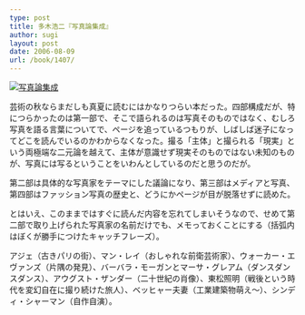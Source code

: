 ```yaml
---
type: post
title: 多木浩二『写真論集成』
author: sugi
layout: post
date: 2006-08-09
url: /book/1407/
---
```

<a href="http://www.amazon.co.jp/exec/obidos/ASIN/4006020724/chezsugi-22/ref=nosim/" onclick="_gaq.push(['_trackEvent', 'outbound-article', 'http://www.amazon.co.jp/exec/obidos/ASIN/4006020724/chezsugi-22/ref=nosim/', '']);" name="amazletlink" target="_blank"><img src="http://i1.wp.com/ec2.images-amazon.com/images/I/41Q7D6AKF5L.SL160.jpg?w=660" alt="写真論集成" class="alignleft" data-recalc-dims="1" /></a>

芸術の秋ならまだしも真夏に読むにはかなりつらい本だった。四部構成だが、特につらかったのは第一部で、そこで語られるのは写真そのものではなく、むしろ写真を語る言葉についてで、ページを追っているつもりが、しばしば迷子になってどこを読んでいるのかわからなくなった。撮る「主体」と撮られる「現実」という両極端な二元論を越えて、主体が意識せず現実そのものではない未知のものが、写真には写るということをいわんとしているのだと思うのだが。

第二部は具体的な写真家をテーマにした議論になり、第三部はメディアと写真、第四部はファッション写真の歴史と、どうにかページが目が脱落せずに読めた。

とはいえ、このままではすぐに読んだ内容を忘れてしまいそうなので、せめて第二部で取り上げられた写真家の名前だけでも、メモっておくことにする（括弧内はぼくが勝手につけたキャッチフレーズ）。

アジェ（古きパリの街）、マン・レイ（おしゃれな前衛芸術家）、ウォーカー・エヴァンズ（片隅の発見）、バーバラ・モーガンとマーサ・グレアム（ダンスダンスダンス）、アウグスト・ザンダー（二十世紀の肖像）、東松照明（戦後という時代を変幻自在に撮り続けた旅人）、ベッヒャー夫妻（工業建築物萌え～）、シンディ・シャーマン（自作自演）。

